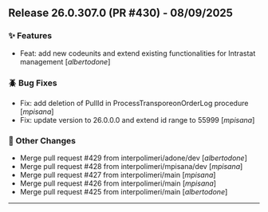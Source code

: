 ## Release 26.0.307.0 (PR #430) - 08/09/2025
### ✨ Features
  * Feat: add new codeunits and extend existing functionalities for Intrastat management [*albertodone*]

### 🪲 Bug Fixes
  * Fix: add deletion of PullId in ProcessTransporeonOrderLog procedure [*mpisana*]
  * Fix: update version to 26.0.0.0 and extend id range to 55999 [*mpisana*]

### 🔧 Other Changes
  * Merge pull request #429 from interpolimeri/adone/dev [*albertodone*]
  * Merge pull request #428 from interpolimeri/mpisana/dev [*mpisana*]
  * Merge pull request #427 from interpolimeri/main [*mpisana*]
  * Merge pull request #426 from interpolimeri/main [*mpisana*]
  * Merge pull request #425 from interpolimeri/main [*albertodone*]

---

